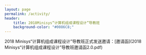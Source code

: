 ```yaml
---
layout: page
permalink: /activity/
header:
    title: 2018Minisys“计算机组成课程设计”导教班
    background-color: "#0086C8;"
---
```

2018 Minisys“计算机组成课程设计”导教班正式发送邀请：[邀请函](2018 Minisys“计算机组成课程设计”导教班邀请函2.0.pdf)
